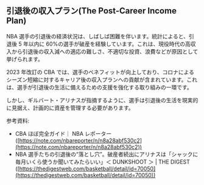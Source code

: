 ## 引退後の収入プラン(The Post-Career Income Plan)

NBA 選手の引退後の経済状況は、しばしば困難を伴います。統計によると、引退後 5 年以内に 60%の選手が破産を経験しています。これは、現役時代の高収入から引退後の収入減への適応の難しさ、不適切な投資、浪費などが原因として挙げられます。

2023 年改訂の CBA では、選手のベネフィットが向上しており、コロナによるシーズン短縮に対するキャリア後の収入プランへの貢献が含まれています。これは、選手が引退後の生活に備えるための支援を強化する取り組みの一環です。

しかし、ギルバート・アリナスが指摘するように、選手は引退後の生活を現実的に見据え、計画的に資産を管理する必要があります。

参考資料:

- CBA ほぼ完全ガイド｜ NBA レポーター ([https://note.com/nbareporter/n/n8a28abf530c2](https://note.com/nbareporter/n/n8a28abf530c2))
- NBA 選手たちの引退後の“落とし穴”。破産者続出にアリナスは「シャックに毎月いくら使うか聞いてみたらいい」＜ DUNKSHOOT ＞ | THE DIGEST ([https://thedigestweb.com/basketball/detail/id=70050](https://thedigestweb.com/basketball/detail/id=70050))
